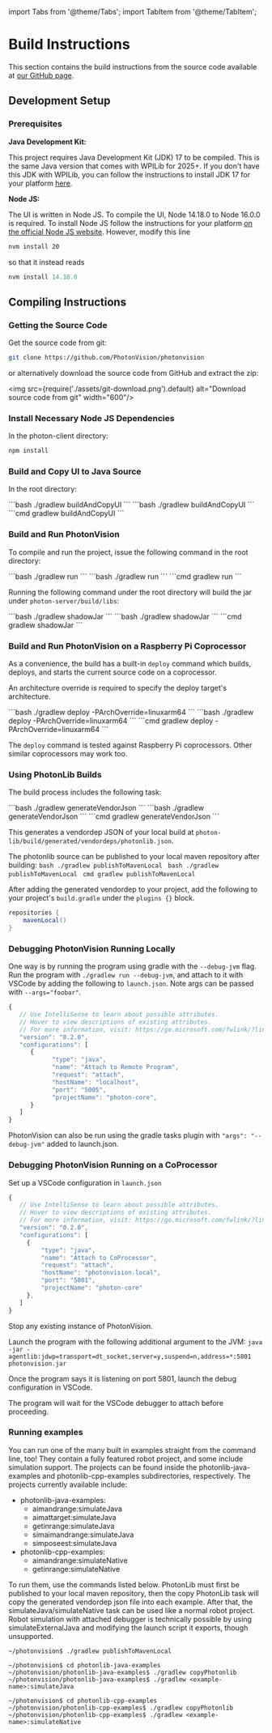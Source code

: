 import Tabs from '@theme/Tabs';
import TabItem from '@theme/TabItem';

# Build Instructions

This section contains the build instructions from the source code available at [our GitHub page](https://github.com/PhotonVision/photonvision).

## Development Setup

### Prerequisites

**Java Development Kit:**

This project requires Java Development Kit (JDK) 17 to be compiled. This is the same Java version that comes with WPILib for 2025+. If you don't have this JDK with WPILib, you can follow the instructions to install JDK 17 for your platform [here](https://bell-sw.com/pages/downloads/#jdk-17-lts).

**Node JS:**

The UI is written in Node JS. To compile the UI, Node 14.18.0 to Node 16.0.0 is required. To install Node JS follow the instructions for your platform [on the official Node JS website](https://nodejs.org/en/download/). However, modify this line

```bash
nvm install 20
```

so that it instead reads

```javascript
nvm install 14.18.0
```

## Compiling Instructions

### Getting the Source Code

Get the source code from git:

```bash
git clone https://github.com/PhotonVision/photonvision
```

or alternatively download the source code from GitHub and extract the zip:

<img src={require('./assets/git-download.png').default} alt="Download source code from git" width="600"/>

### Install Necessary Node JS Dependencies

In the photon-client directory:

```bash
npm install
```

### Build and Copy UI to Java Source

In the root directory:

<Tabs groupId="operating-systems">
   <TabItem value="linux" label="Linux">
      ```bash
      ./gradlew buildAndCopyUI
      ```
   </TabItem>
   <TabItem value="macos" label="macOS">
      ```bash
      ./gradlew buildAndCopyUI
      ```
   </TabItem>
   <TabItem value="windows" label="Windows (cmd)">
      ```cmd
      gradlew buildAndCopyUI
      ```
   </TabItem>
</Tabs>

### Build and Run PhotonVision

To compile and run the project, issue the following command in the root directory:

<Tabs groupId="operating-systems">
   <TabItem value="linux" label="Linux">
      ```bash
      ./gradlew run
      ```
   </TabItem>
   <TabItem value="macos" label="macOS">
      ```bash
      ./gradlew run
      ```
   </TabItem>
   <TabItem value="windows" label="Windows (cmd)">
      ```cmd
      gradlew run
      ```
   </TabItem>
</Tabs>

Running the following command under the root directory will build the jar under `photon-server/build/libs`:

<Tabs groupId="operating-systems">
   <TabItem value="linux" label="Linux">
      ```bash
      ./gradlew shadowJar
      ```
   </TabItem>
   <TabItem value="macos" label="macOS">
      ```bash
      ./gradlew shadowJar
      ```
   </TabItem>
   <TabItem value="windows" label="Windows (cmd)">
      ```cmd
      gradlew shadowJar
      ```
   </TabItem>
</Tabs>

### Build and Run PhotonVision on a Raspberry Pi Coprocessor

As a convenience, the build has a built-in `deploy` command which builds, deploys, and starts the current source code on a coprocessor.

An architecture override is required to specify the deploy target's architecture.

<Tabs groupId="operating-systems">
   <TabItem value="linux" label="Linux">
      ```bash
      ./gradlew deploy -PArchOverride=linuxarm64
      ```
   </TabItem>
   <TabItem value="macos" label="macOS">
      ```bash
      ./gradlew deploy -PArchOverride=linuxarm64
      ```
   </TabItem>
   <TabItem value="windows" label="Windows (cmd)">
      ```cmd
      gradlew deploy -PArchOverride=linuxarm64
      ```
   </TabItem>
</Tabs>

The `deploy` command is tested against Raspberry Pi coprocessors. Other similar coprocessors may work too.

### Using PhotonLib Builds

The build process includes the following task:

<Tabs groupId="operating-systems">
   <TabItem value="linux" label="Linux">
      ```bash
      ./gradlew generateVendorJson
      ```
   </TabItem>
   <TabItem value="macos" label="macOS">
      ```bash
      ./gradlew generateVendorJson
      ```
   </TabItem>
   <TabItem value="windows" label="Windows (cmd)">
      ```cmd
      gradlew generateVendorJson
      ```
   </TabItem>
</Tabs>

This generates a vendordep JSON of your local build at `photon-lib/build/generated/vendordeps/photonlib.json`.

The photonlib source can be published to your local maven repository after building:
<Tabs groupId="operating-systems">
<TabItem value="linux" label="Linux">
`bash
      ./gradlew publishToMavenLocal
      `
</TabItem>
<TabItem value="macos" label="macOS">
`bash
      ./gradlew publishToMavenLocal
      `
</TabItem>
<TabItem value="windows" label="Windows (cmd)">
`cmd
      gradlew publishToMavenLocal
      `
</TabItem>
</Tabs>

After adding the generated vendordep to your project, add the following to your project's `build.gradle` under the `plugins {}` block.

```java
repositories {
    mavenLocal()
}
```

### Debugging PhotonVision Running Locally

One way is by running the program using gradle with the `--debug-jvm` flag. Run the program with `./gradlew run --debug-jvm`, and attach to it with VSCode by adding the following to `launch.json`. Note args can be passed with `--args="foobar"`.

```js
{
   // Use IntelliSense to learn about possible attributes.
   // Hover to view descriptions of existing attributes.
   // For more information, visit: https://go.microsoft.com/fwlink/?linkid=830387
   "version": "0.2.0",
   "configurations": [
      {
            "type": "java",
            "name": "Attach to Remote Program",
            "request": "attach",
            "hostName": "localhost",
            "port": "5005",
            "projectName": "photon-core",
      }
   ]
}
```

PhotonVision can also be run using the gradle tasks plugin with `"args": "--debug-jvm"` added to launch.json.

### Debugging PhotonVision Running on a CoProcessor

Set up a VSCode configuration in `launch.json`

```js
{
   // Use IntelliSense to learn about possible attributes.
   // Hover to view descriptions of existing attributes.
   // For more information, visit: https://go.microsoft.com/fwlink/?linkid=830387
   "version": "0.2.0",
   "configurations": [
     {
         "type": "java",
         "name": "Attach to CoProcessor",
         "request": "attach",
         "hostName": "photonvision.local",
         "port": "5801",
         "projectName": "photon-core"
     },
   ]
}
```

Stop any existing instance of PhotonVision.

Launch the program with the following additional argument to the JVM: `java -jar -agentlib:jdwp=transport=dt_socket,server=y,suspend=n,address=*:5801 photonvision.jar`

Once the program says it is listening on port 5801, launch the debug configuration in VSCode.

The program will wait for the VSCode debugger to attach before proceeding.

### Running examples

You can run one of the many built in examples straight from the command line, too! They contain a fully featured robot project, and some include simulation support. The projects can be found inside the photonlib-java-examples and photonlib-cpp-examples subdirectories, respectively. The projects currently available include:

- photonlib-java-examples:
  - aimandrange:simulateJava
  - aimattarget:simulateJava
  - getinrange:simulateJava
  - simaimandrange:simulateJava
  - simposeest:simulateJava
- photonlib-cpp-examples:
  - aimandrange:simulateNative
  - getinrange:simulateNative

To run them, use the commands listed below. PhotonLib must first be published to your local maven repository, then the copy PhotonLib task will copy the generated vendordep json file into each example. After that, the simulateJava/simulateNative task can be used like a normal robot project. Robot simulation with attached debugger is technically possible by using simulateExternalJava and modifying the launch script it exports, though unsupported.

```
~/photonvision$ ./gradlew publishToMavenLocal

~/photonvision$ cd photonlib-java-examples
~/photonvision/photonlib-java-examples$ ./gradlew copyPhotonlib
~/photonvision/photonlib-java-examples$ ./gradlew <example-name>:simulateJava

~/photonvision$ cd photonlib-cpp-examples
~/photonvision/photonlib-cpp-examples$ ./gradlew copyPhotonlib
~/photonvision/photonlib-cpp-examples$ ./gradlew <example-name>:simulateNative
```
